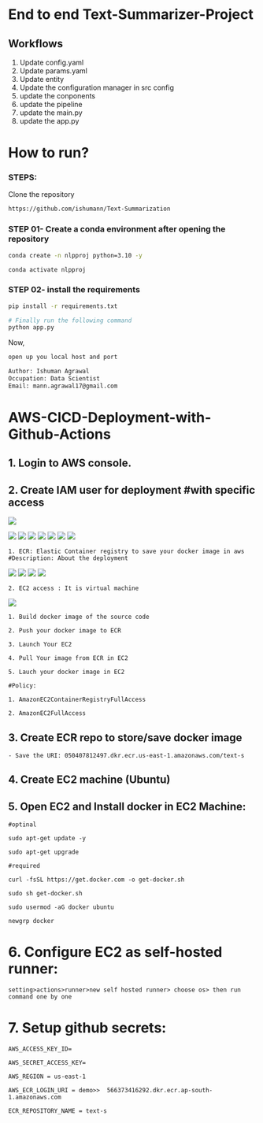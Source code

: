 # End to end Text-Summarizer-Project

## Workflows

1. Update config.yaml
2. Update params.yaml
3. Update entity
4. Update the configuration manager in src config
5. update the conponents
6. update the pipeline
7. update the main.py
8. update the app.py


# How to run?
### STEPS:

Clone the repository

```bash
https://github.com/ishumann/Text-Summarization
```
### STEP 01- Create a conda environment after opening the repository

```bash
conda create -n nlpproj python=3.10 -y
```

```bash
conda activate nlpproj
```


### STEP 02- install the requirements
```bash
pip install -r requirements.txt
```


```bash
# Finally run the following command
python app.py
```

Now,
```bash
open up you local host and port
```


```bash
Author: Ishuman Agrawal
Occupation: Data Scientist
Email: mann.agrawal17@gmail.com

```



# AWS-CICD-Deployment-with-Github-Actions

## 1. Login to AWS console.

## 2. Create IAM user for deployment #with specific access

![](/readme_img/iam.png)


![](/readme_img/access_key.png)
![](/readme_img/access_key_2.png)
![](/readme_img/access_key_3.png)
![](/readme_img/access_key_4.png)
![](/readme_img/set_permissions.png)
![](/readme_img/set_permissions_2.png)
![](/readme_img/set_permissions_3.png)

	
	1. ECR: Elastic Container registry to save your docker image in aws
    #Description: About the deployment
![](/readme_img/ecr.png)
![](/readme_img/ecr2.png)
![](/readme_img/ecr3.png)
![](/readme_img/ecr4.png)

	2. EC2 access : It is virtual machine
![](/readme_img/ec2.png)

	1. Build docker image of the source code

	2. Push your docker image to ECR

	3. Launch Your EC2 

	4. Pull Your image from ECR in EC2

	5. Lauch your docker image in EC2

	#Policy:

	1. AmazonEC2ContainerRegistryFullAccess

	2. AmazonEC2FullAccess




## 3. Create ECR repo to store/save docker image
    - Save the URI: 050407812497.dkr.ecr.us-east-1.amazonaws.com/text-s

	
## 4. Create EC2 machine (Ubuntu) 


## 5. Open EC2 and Install docker in EC2 Machine:
	
	
	#optinal

	sudo apt-get update -y

	sudo apt-get upgrade
	
	#required

	curl -fsSL https://get.docker.com -o get-docker.sh

	sudo sh get-docker.sh

	sudo usermod -aG docker ubuntu

	newgrp docker
	
# 6. Configure EC2 as self-hosted runner:
    setting>actions>runner>new self hosted runner> choose os> then run command one by one


# 7. Setup github secrets:

    AWS_ACCESS_KEY_ID=

    AWS_SECRET_ACCESS_KEY=

    AWS_REGION = us-east-1

    AWS_ECR_LOGIN_URI = demo>>  566373416292.dkr.ecr.ap-south-1.amazonaws.com

    ECR_REPOSITORY_NAME = text-s